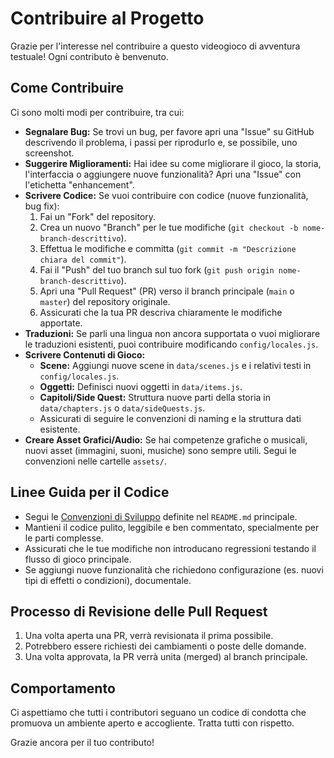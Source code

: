 # Contribuire al Progetto

Grazie per l'interesse nel contribuire a questo videogioco di avventura testuale! Ogni contributo è benvenuto.

## Come Contribuire

Ci sono molti modi per contribuire, tra cui:

*   **Segnalare Bug:** Se trovi un bug, per favore apri una "Issue" su GitHub descrivendo il problema, i passi per riprodurlo e, se possibile, uno screenshot.
*   **Suggerire Miglioramenti:** Hai idee su come migliorare il gioco, la storia, l'interfaccia o aggiungere nuove funzionalità? Apri una "Issue" con l'etichetta "enhancement".
*   **Scrivere Codice:** Se vuoi contribuire con codice (nuove funzionalità, bug fix):
    1.  Fai un "Fork" del repository.
    2.  Crea un nuovo "Branch" per le tue modifiche (`git checkout -b nome-branch-descrittivo`).
    3.  Effettua le modifiche e committa (`git commit -m "Descrizione chiara del commit"`).
    4.  Fai il "Push" del tuo branch sul tuo fork (`git push origin nome-branch-descrittivo`).
    5.  Apri una "Pull Request" (PR) verso il branch principale (`main` o `master`) del repository originale.
    6.  Assicurati che la tua PR descriva chiaramente le modifiche apportate.
*   **Traduzioni:** Se parli una lingua non ancora supportata o vuoi migliorare le traduzioni esistenti, puoi contribuire modificando `config/locales.js`.
*   **Scrivere Contenuti di Gioco:**
    *   **Scene:** Aggiungi nuove scene in `data/scenes.js` e i relativi testi in `config/locales.js`.
    *   **Oggetti:** Definisci nuovi oggetti in `data/items.js`.
    *   **Capitoli/Side Quest:** Struttura nuove parti della storia in `data/chapters.js` o `data/sideQuests.js`.
    *   Assicurati di seguire le convenzioni di naming e la struttura dati esistente.
*   **Creare Asset Grafici/Audio:** Se hai competenze grafiche o musicali, nuovi asset (immagini, suoni, musiche) sono sempre utili. Segui le convenzioni nelle cartelle `assets/`.

## Linee Guida per il Codice

*   Segui le [Convenzioni di Sviluppo](README.md#convenzioni-di-sviluppo) definite nel `README.md` principale.
*   Mantieni il codice pulito, leggibile e ben commentato, specialmente per le parti complesse.
*   Assicurati che le tue modifiche non introducano regressioni testando il flusso di gioco principale.
*   Se aggiungi nuove funzionalità che richiedono configurazione (es. nuovi tipi di effetti o condizioni), documentale.

## Processo di Revisione delle Pull Request

1.  Una volta aperta una PR, verrà revisionata il prima possibile.
2.  Potrebbero essere richiesti dei cambiamenti o poste delle domande.
3.  Una volta approvata, la PR verrà unita (merged) al branch principale.

## Comportamento

Ci aspettiamo che tutti i contributori seguano un codice di condotta che promuova un ambiente aperto e accogliente. Tratta tutti con rispetto.

Grazie ancora per il tuo contributo!
